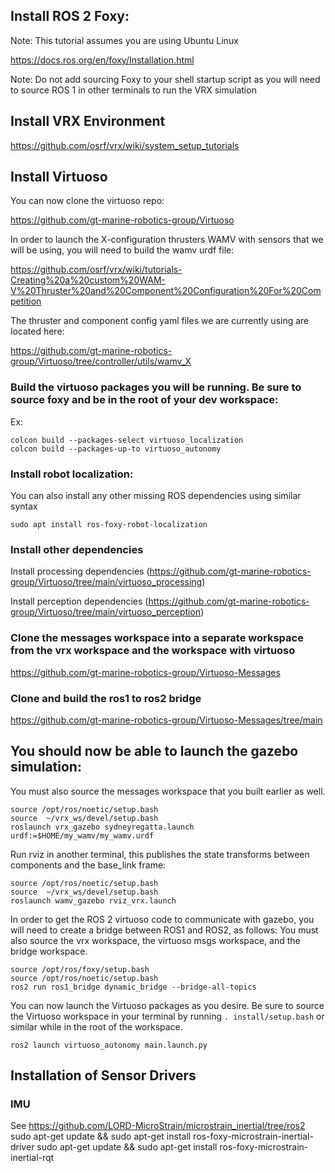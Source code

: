 ## Install ROS 2 Foxy:

Note: This tutorial assumes you are using Ubuntu Linux

https://docs.ros.org/en/foxy/Installation.html

Note: Do not add sourcing Foxy to your shell startup script as you will need to source ROS 1 in other terminals to run the VRX simulation

## Install VRX Environment

https://github.com/osrf/vrx/wiki/system_setup_tutorials

## Install Virtuoso

You can now clone the virtuoso repo:

https://github.com/gt-marine-robotics-group/Virtuoso

In order to launch the X-configuration thrusters WAMV with sensors that we will be using, you will need to build the wamv urdf file:

https://github.com/osrf/vrx/wiki/tutorials-Creating%20a%20custom%20WAM-V%20Thruster%20and%20Component%20Configuration%20For%20Competition


The thruster and component config yaml files we are currently using are located here:

https://github.com/gt-marine-robotics-group/Virtuoso/tree/controller/utils/wamv_X


### Build the virtuoso packages you will be running. Be sure to source foxy and be in the root of your dev workspace:

Ex:
```
colcon build --packages-select virtuoso_localization
colcon build --packages-up-to virtuoso_autonomy
```
### Install robot localization:
You can also install any other missing ROS dependencies using similar syntax
```
sudo apt install ros-foxy-robot-localization
```
### Install other dependencies
Install processing dependencies (https://github.com/gt-marine-robotics-group/Virtuoso/tree/main/virtuoso_processing)

Install perception dependencies (https://github.com/gt-marine-robotics-group/Virtuoso/tree/main/virtuoso_perception)

### Clone the messages workspace into a separate workspace from the vrx workspace and the workspace with virtuoso
https://github.com/gt-marine-robotics-group/Virtuoso-Messages

### Clone and build the ros1 to ros2 bridge
https://github.com/gt-marine-robotics-group/Virtuoso-Messages/tree/main

## You should now be able to launch the gazebo simulation:
You must also source the messages workspace that you built earlier as well.
```
source /opt/ros/noetic/setup.bash
source  ~/vrx_ws/devel/setup.bash
roslaunch vrx_gazebo sydneyregatta.launch urdf:=$HOME/my_wamv/my_wamv.urdf
```
Run rviz in another terminal, this publishes the state transforms between components and the base_link frame:
```
source /opt/ros/noetic/setup.bash
source  ~/vrx_ws/devel/setup.bash
roslaunch wamv_gazebo rviz_vrx.launch
```
In order to get the ROS 2 virtuoso code to communicate with gazebo, you will need to create a bridge between ROS1 and ROS2, as follows:
You must also source the vrx workspace, the virtuoso msgs workspace, and the bridge workspace.

```
source /opt/ros/foxy/setup.bash
source /opt/ros/noetic/setup.bash
ros2 run ros1_bridge dynamic_bridge --bridge-all-topics
```
You can now launch the Virtuoso packages as you desire. Be sure to source the Virtuoso workspace in your terminal by running `. install/setup.bash` or similar while in the root of the workspace.
```
ros2 launch virtuoso_autonomy main.launch.py
```

## Installation of Sensor Drivers
### IMU
See https://github.com/LORD-MicroStrain/microstrain_inertial/tree/ros2
sudo apt-get update && sudo apt-get install ros-foxy-microstrain-inertial-driver
sudo apt-get update && sudo apt-get install ros-foxy-microstrain-inertial-rqt

